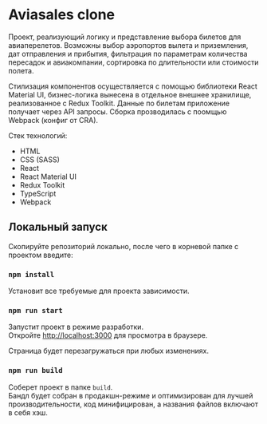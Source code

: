 # Aviasales clone

Проект, реализующий логику и представление выбора билетов для авиаперелетов. Возможны выбор аэропортов вылета и приземления, дат отправления и прибытия, фильтрация по параметрам количества пересадок и авиакомпании, сортировка по длительности или стоимости полета.

Стилизация компонентов осуществляется с помощью библиотеки React Material UI, бизнес-логика вынесена в отдельное внешнее хранилище, реализованное с Redux Toolkit. Данные по билетам приложение получает через API запросы. Сборка прозводилась с поомщью Webpack (конфиг от CRA).

Стек технологий:

- HTML
- CSS (SASS)
- React
- React Material UI
- Redux Toolkit
- TypeScript
- Webpack

## Локальный запуск

Скопируйте репозиторий локально, после чего в корневой папке с проектом введите:

### `npm install`

Установит все требуемые для проекта зависимости.

### `npm run start`

Запустит проект в режиме разработки.\
Откройте [http://localhost:3000](http://localhost:3000) для просмотра в браузере.

Страница будет перезагружаться при любых изменениях.

### `npm run build`

Соберет проект в папке `build`.\
Бандл будет собран в продакшн-режиме и оптимизирован для лучшей производительности, код минифицирован, а названия файлов включают в себя хэш.
